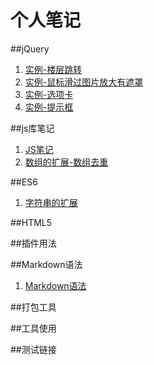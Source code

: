 # 个人笔记

##jQuery
1. [实例-楼层跳转](https://confident-me.github.io/notes/#docs/floor-jump)
1. [实例-鼠标滑过图片放大有遮罩](https://confident-me.github.io/notes/#docs/hover-note)
1. [实例-选项卡](https://confident-me.github.io/notes/tab-control)
1. [实例-提示框](https://confident-me.github.io/notes/tooltip)

##js库笔记
1. [JS笔记](#docs/js-note) 
1. [数组的扩展-数组去重](#docs/array1)





##ES6
1. [字符串的扩展](#docs/es6_string)




##HTML5






##插件用法



##Markdown语法
1. [Markdown语法](#docs/Markdown)



##打包工具




##工具使用



##测试链接